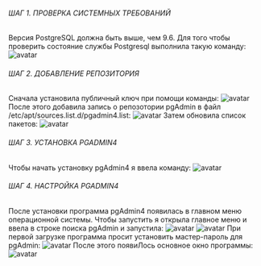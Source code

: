 ###### ШАГ 1. ПРОВЕРКА СИСТЕМНЫХ ТРЕБОВАНИЙ
 Версия PostgreSQL должна быть выше, чем 9.6. Для того чтобы проверить состояние службы Postgresql выполнила такую команду:
 ![avatar](https://sun9-east.userapi.com/sun9-23/s/v1/ig2/DPhEIOR63lwHgZjGhyxcETnoa-nHco3Fw3YVo_aLC0JIg1hQO5jXsrWdGEMCw6lS0UA2IVLoz72wIbab2Y8VBUxH.jpg?size=678x135&quality=96&type=album)
###### ШАГ 2. ДОБАВЛЕНИЕ РЕПОЗИТОРИЯ
Сначала установила публичный ключ при помощи команды:
![avatar](https://sun9-east.userapi.com/sun9-42/s/v1/ig2/e8hnLo1mCJdnJoiiSC96Whl383ifZumZJ4Q5AcDC9yDROMKzLV5HJzDxSmaSuq1ucp7BggAYCHcV6TzhA4nVWWWc.jpg?size=680x227&quality=96&type=album)
После этого добавила запись о репозотории pgAdmin в файл /etc/apt/sources.list.d/pgadmin4.list:
![avatar](https://sun9-west.userapi.com/sun9-39/s/v1/ig2/9xwqMd5I_6oyUUKL-pT_JSTKjuNMGq_PXaHhsVKO8VIWdQ7CvjigW1yhcIWHUm9IuiuyEncKfF6pFC_5WCA7x_bC.jpg?size=676x40&quality=96&type=album)
Затем обновила список пакетов:
![avatar](https://sun9-east.userapi.com/sun9-21/s/v1/ig2/I125uL1G9nLqwwZJcuIEgRF4-uuSUoG7Sz9PQBleQcuPVZSd3buc7F_10qtpg8nXamrZwwg2zu1LAhO9WFJFGji5.jpg?size=678x90&quality=96&type=album)
###### ШАГ 3. УСТАНОВКА PGADMIN4
Чтобы начать установку pgAdmin4 я ввела команду:
![avatar](https://sun9-77.userapi.com/impg/fOj0kJjwZpdZRK484WblGaTGECzHV0amu63USA/ZSKbWpLlHvs.jpg?size=675x240&quality=96&sign=3a32db8d0e4eb2bfa227c34a319fa2c5&type=album)
###### ШАГ 4. НАСТРОЙКА PGADMIN4
После установки программа pgAdmin4 появилась в главном меню операционной системы. Чтобы запустить я открыла главное меню и ввела в строке поиска pgAdmin и запустила:
![avatar](https://sun9-57.userapi.com/impg/88OLiXmDQpmEDQ2FRU2bvAhLWWcbeN4x7ufTJA/S7q7vPPqT0w.jpg?size=449x492&quality=96&sign=708b54a953bf594dce527cb597aea18e&type=album)
![avatar](https://sun9-88.userapi.com/impg/NgHVIpHL8O3V8JBYSUFfORYKEdDSICgin_OKDA/WFjAJFdKkJU.jpg?size=807x620&quality=96&sign=c526f3d45e4d5706acdf0ad165cb260e&type=album)
При первой загрузке программа просит установить мастер-пароль для pgAdmin:
![avatar](https://sun9-80.userapi.com/impg/Yk09O_9qBEtmVEthlz6yo-psTyUBjuddhCyRnA/x1qgAF1ZSqQ.jpg?size=807x484&quality=96&sign=897ed88d023660468536e3ecb22905ea&type=album)
После этого появиЛось основное окно программы:
![avatar](https://sun9-41.userapi.com/impg/eUZn8JkTXJoa0fdHl-gtrslTuGzMlwJjvw5dwQ/fYdvWiibH28.jpg?size=807x496&quality=96&sign=1ed9ebbcb22ce1b6dcc4db9e6a9adf5a&type=album)
